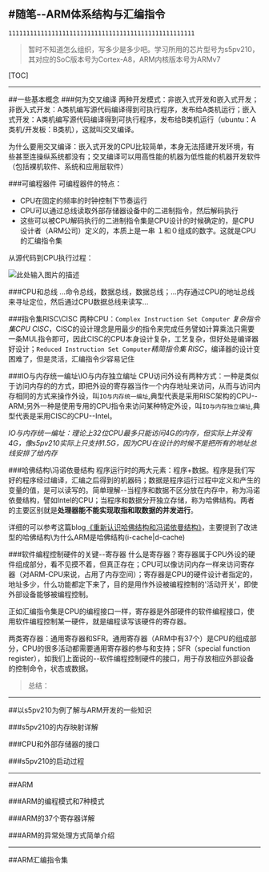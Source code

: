#随笔--ARM体系结构与汇编指令
---
```
1111111111111111111111111111111111111111111111111111
```
> 暂时不知道怎么组织，写多少是多少吧。学习所用的芯片型号为s5pv210，其对应的SoC版本号为Cortex-A8，ARM内核版本号为ARMv7

[TOC]

---
##一些基本概念
###何为交叉编译
两种开发模式：非嵌入式开发和嵌入式开发；非嵌入式开发：A类机编写源代码编译得到可执行程序，发布给A类机运行；嵌入式开发：A类机编写源代码编译得到可执行程序，发布给B类机运行（ubuntu：A类机/开发板：B类机），这就叫交叉编译。

为什么要用交叉编译：嵌入式开发的CPU比较简单，本身无法搭建开发环境，有些甚至连操纵系统都没有；交叉编译可以用高性能的机器为低性能的机器开发软件（包括裸机软件、系统和应用层软件）

###可编程器件
可编程器件的特点：
- CPU在固定的频率的时钟控制下节奏运行
- CPU可以通过总线读取外部存储器设备中的二进制指令，然后解码执行
- 这些可以被CPU解码执行的二进制指令集是CPU设计的时候确定的，是CPU设计者（ARM公司）定义的，本质上是一串
１和０组成的数字。这就是CPU的汇编指令集

从源代码到CPU执行过程：

![此处输入图片的描述](https://raw.githubusercontent.com/TongxinV/Mynote-Embedded/master/1.Basic%20external%20equipment/assets/P002201701132043.png)

###CPU和总线
...命令总线，数据总线，数据总线；...内存通过CPU的地址总线来寻址定位，然后通过CPU数据总线来读写...

###指令集RISC\CISC
两种CPU：`Complex Instruction Set Computer` *复杂指令集CPU* *CISC*，CISC的设计理念是用最少的指令来完成任务譬如计算乘法只需要一条MUL指令即可，因此CISC的CPU本身设计复杂，工艺复杂，但好处是编译器好设计；`Reduced Instruction Set Computer`*精简指令集* *RISC*，编译器的设计变困难了，但是灵活，汇编指令少容易记住

###IO与内存统一编址\IO与内存独立编址
CPU访问外设有两种方式：一种是类似于访问内存的的方式，即把外设的寄存器当作一个内存地址来访问，从而与访问内存相同的方式来操作外设，叫`IO与内存统一编址`,典型代表是采用RISC架构的CPU--ARM;另外一种是使用专用的CPU指令来访问某种特定外设，叫`IO与内存独立编址`,典型代表是采用CISC的CPU--Intel。

*IO与内存统一编址：理论上32位CPU最多只能访问4G的内存，但实际上并没有4G，像s5pv210实际上只支持1.5G，因为CPU在设计的时候不是把所有的地址总线安排了给内存*

###哈佛结构\冯诺依曼结构
程序运行时的两大元素：程序+数据。程序是我们写好的程序经过编译，汇编之后得到的机器码；数据是程序运行过程中定义和产生的变量的值，是可以读写的。简单理解--当程序和数据不区分放在内存中，称为冯诺依曼结构，譬如Intel的CPU；当程序和数据分开独立存储，称为哈佛结构。两者的主要区别就是**处理器能不能实现取指和取数据的并发进行**。

详细的可以参考这篇blog[《重新认识哈佛结构和冯诺依曼结构》](http://www.cnblogs.com/frank-yxs/p/5926218.html)，主要提到了改进型的哈佛结构\为什么ARM是哈佛结构(i-cache|d-cache)

###软件编程控制硬件的关键--寄存器
什么是寄存器？寄存器属于CPU外设的硬件组成部分，看不见摸不着，但真正存在；CPU可以像访问内存一样来访问寄存器（对ARM-CPU来说，占用了内存空间）；寄存器是CPU的硬件设计者指定的，地址多少，什么功能都定下来了，目的是用作外设被编程控制的'活动开关'，即使外部设备能够被编程控制。

正如汇编指令集是CPU的编程接口一样，寄存器是外部硬件的软件编程接口，使用软件编程控制某一硬件，就是编程读写该硬件的寄存器。

两类寄存器：通用寄存器和SFR。通用寄存器（ARM中有37个）是CPU的组成部分，CPU的很多活动都需要通用寄存器的参与和支持；SFR（special function register），如我们上面说的--软件编程控制硬件的接口，用于存放相应外部设备的控制命令，状态或数据。

> 总结：

---
##以s5pv210为例了解与ARM开发的一些知识

###s5pv210的内存映射详解

###CPU和外部存储器的接口

###s5pv210的启动过程

---
##ARM

###ARM的编程模式和7种模式

###ARM的37个寄存器详解

###ARM的异常处理方式简单介绍

---

##ARM汇编指令集




